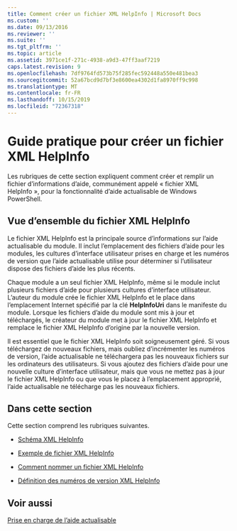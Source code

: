 ```yaml
---
title: Comment créer un fichier XML HelpInfo | Microsoft Docs
ms.custom: ''
ms.date: 09/13/2016
ms.reviewer: ''
ms.suite: ''
ms.tgt_pltfrm: ''
ms.topic: article
ms.assetid: 3971ce1f-271c-4938-a9d3-47ff3aaf7219
caps.latest.revision: 9
ms.openlocfilehash: 7df9764fd573b75f285fec592448a550e481bea3
ms.sourcegitcommit: 52a67bcd9d7bf3e8600ea4302d1fa8970ff9c998
ms.translationtype: MT
ms.contentlocale: fr-FR
ms.lasthandoff: 10/15/2019
ms.locfileid: "72367318"
---
```

# <a name="how-to-create-a-helpinfo-xml-file"></a>Guide pratique pour créer un fichier XML HelpInfo

Les rubriques de cette section expliquent comment créer et remplir un fichier d’informations d’aide, communément appelé « fichier XML HelpInfo », pour la fonctionnalité d’aide actualisable de Windows PowerShell.

## <a name="helpinfo-xml-file-overview"></a>Vue d’ensemble du fichier XML HelpInfo

Le fichier XML HelpInfo est la principale source d’informations sur l’aide actualisable du module. Il inclut l’emplacement des fichiers d’aide pour les modules, les cultures d’interface utilisateur prises en charge et les numéros de version que l’aide actualisable utilise pour déterminer si l’utilisateur dispose des fichiers d’aide les plus récents.

Chaque module a un seul fichier XML HelpInfo, même si le module inclut plusieurs fichiers d’aide pour plusieurs cultures d’interface utilisateur. L’auteur du module crée le fichier XML HelpInfo et le place dans l’emplacement Internet spécifié par la clé **HelpInfoUri** dans le manifeste du module. Lorsque les fichiers d’aide du module sont mis à jour et téléchargés, le créateur du module met à jour le fichier XML HelpInfo et remplace le fichier XML HelpInfo d’origine par la nouvelle version.

Il est essentiel que le fichier XML HelpInfo soit soigneusement géré. Si vous téléchargez de nouveaux fichiers, mais oubliez d’incrémenter les numéros de version, l’aide actualisable ne téléchargera pas les nouveaux fichiers sur les ordinateurs des utilisateurs. Si vous ajoutez des fichiers d’aide pour une nouvelle culture d’interface utilisateur, mais que vous ne mettez pas à jour le fichier XML HelpInfo ou que vous le placez à l’emplacement approprié, l’aide actualisable ne télécharge pas les nouveaux fichiers.

## <a name="in-this-section"></a>Dans cette section

Cette section comprend les rubriques suivantes.

- [Schéma XML HelpInfo](./helpinfo-xml-schema.md)

- [Exemple de fichier XML HelpInfo](./helpinfo-xml-sample-file.md)

- [Comment nommer un fichier XML HelpInfo](./how-to-name-a-helpinfo-xml-file.md)

- [Définition des numéros de version XML HelpInfo](./how-to-set-helpinfo-xml-version-numbers.md)

## <a name="see-also"></a>Voir aussi

[Prise en charge de l’aide actualisable](./supporting-updatable-help.md)